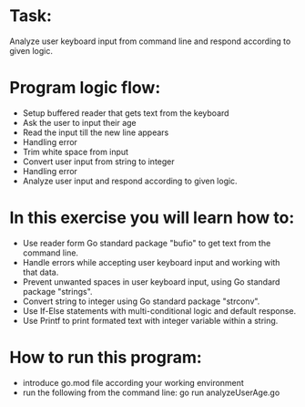 # Task:
Analyze user keyboard input from command line and respond according to given logic.

# Program logic flow:	
- Setup buffered reader that gets text from the keyboard
- Ask the user to input their age
- Read the input till the new line appears
- Handling error
- Trim white space from input
- Convert user input from string to integer
- Handling error
- Analyze user input and respond according to given logic.

# In this exercise you will learn how to:
- Use reader form Go standard package "bufio" to get text from the command line.
- Handle errors while accepting user keyboard input and working with that data.
- Prevent unwanted spaces in user keyboard input, using Go standard package "strings".
- Convert string to integer using Go standard package "strconv".
- Use If-Else statements with multi-conditional logic and default response.
- Use Printf to print formated text with integer variable within a string.

# How to run this program:
- introduce go.mod file according your working environment
- run the following from the command line: go run analyzeUserAge.go
